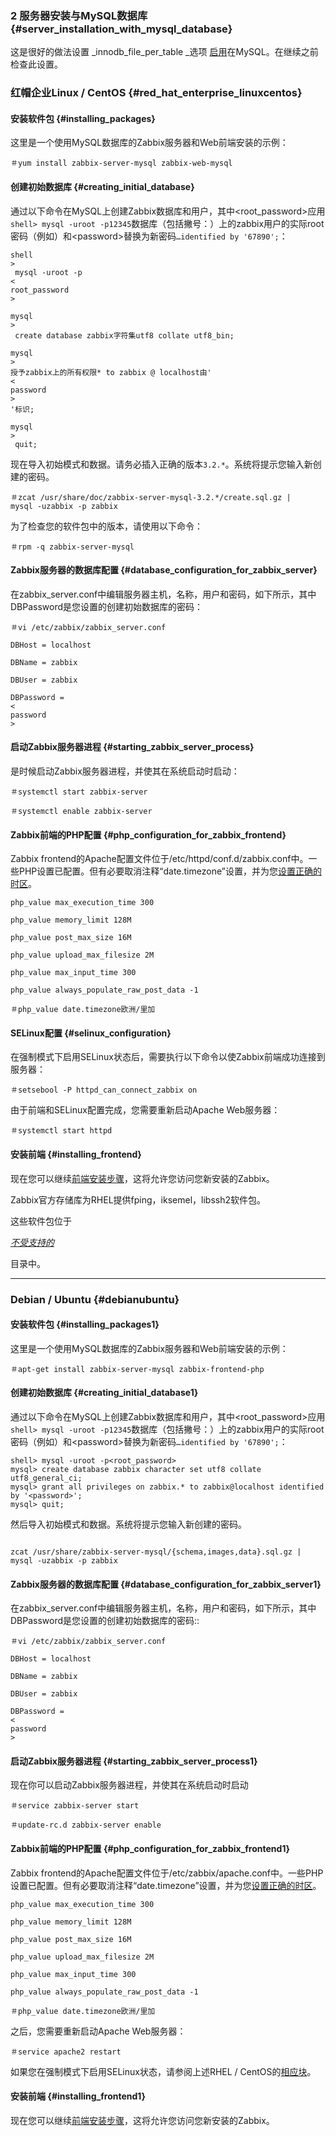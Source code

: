 ### 2 服务器安装与MySQL数据库 {#server_installation_with_mysql_database}

这是很好的做法设置 _innodb\_file\_per\_table _选项 [启用](https://dev.mysql.com/doc/refman/5.6/en/tablespace-enabling.html)在MySQL。在继续之前检查此设置。

### 红帽企业Linux / CentOS {#red_hat_enterprise_linuxcentos}

#### 安装软件包 {#installing_packages}

这里是一个使用MySQL数据库的Zabbix服务器和Web前端安装的示例：

```
＃yum install zabbix-server-mysql zabbix-web-mysql
```

#### 创建初始数据库 {#creating_initial_database}

通过以下命令在MySQL上创建Zabbix数据库和用户，其中&lt;root\_password&gt;应用`shell> mysql -uroot -p12345`数据库（包括撇号：）上的zabbix用户的实际root密码（例如）和&lt;password&gt;替换为新密码`…identified by '67890';`：

```
shell
>
 mysql -uroot -p 
<
root_password
>

mysql
>
 create database zabbix字符集utf8 collat​​e utf8_bin;

mysql
>
授予zabbix上的所有权限* to zabbix @ localhost由'
<
password
>
'标识;

mysql
>
 quit;
```

现在导入初始模式和数据。请务必插入正确的版本`3.2.*`。系统将提示您输入新创建的密码。

```
＃zcat /usr/share/doc/zabbix-server-mysql-3.2.*/create.sql.gz | 
mysql -uzabbix -p zabbix
```

为了检查您的软件包中的版本，请使用以下命令：

```
＃rpm -q zabbix-server-mysql
```

#### Zabbix服务器的数据库配置 {#database_configuration_for_zabbix_server}

在zabbix\_server.conf中编辑服务器主机，名称，用户和密码，如下所示，其中DBPassword是您设置的创建初始数据库的密码：

```
＃vi /etc/zabbix/zabbix_server.conf

DBHost = localhost

DBName = zabbix

DBUser = zabbix

DBPassword = 
<
password
>
```

#### 启动Zabbix服务器进程 {#starting_zabbix_server_process}

是时候启动Zabbix服务器进程，并使其在系统启动时启动：

```
＃systemctl start zabbix-server

＃systemctl enable zabbix-server
```

#### Zabbix前端的PHP配置 {#php_configuration_for_zabbix_frontend}

Zabbix frontend的Apache配置文件位于/etc/httpd/conf.d/zabbix.conf中。一些PHP设置已配置。但有必要取消注释“date.timezone”设置，并为您[设置正确的时区](http://php.net/manual/en/timezones.php)。

```
php_value max_execution_time 300

php_value memory_limit 128M

php_value post_max_size 16M

php_value upload_max_filesize 2M

php_value max_input_time 300

php_value always_populate_raw_post_data -1

＃php_value date.timezone欧洲/里加
```

#### SELinux配置 {#selinux_configuration}

在强制模式下启用SELinux状态后，需要执行以下命令以使Zabbix前端成功连接到服务器：

```
＃setsebool -P httpd_can_connect_zabbix on
```

由于前端和SELinux配置完成，您需要重新启动Apache Web服务器：

```
＃systemctl start httpd
```

#### 安装前端 {#installing_frontend}

现在您可以继续[前端安装步骤](https://www.zabbix.com/documentation/3.2/manual/installation/install#installing_frontend)，这将允许您访问您新安装的Zabbix。

Zabbix官方存储库为RHEL提供fping，iksemel，libssh2软件包。

这些软件包位于

[_不受支持的_](http://repo.zabbix.com/non-supported/)

目录中。

---

### Debian / Ubuntu {#debianubuntu}

#### 安装软件包 {#installing_packages1}

这里是一个使用MySQL数据库的Zabbix服务器和Web前端安装的示例：

```
＃apt-get install zabbix-server-mysql zabbix-frontend-php
```

#### 创建初始数据库 {#creating_initial_database1}

通过以下命令在MySQL上创建Zabbix数据库和用户，其中&lt;root\_password&gt;应用`shell> mysql -uroot -p12345`数据库（包括撇号：）上的zabbix用户的实际root密码（例如）和&lt;password&gt;替换为新密码`…identified by '67890';`：

```
shell> mysql -uroot -p<root_password>
mysql> create database zabbix character set utf8 collate utf8_general_ci;
mysql> grant all privileges on zabbix.* to zabbix@localhost identified by '<password>';
mysql> quit;
```

然后导入初始模式和数据。系统将提示您输入新创建的密码。

```

zcat /usr/share/zabbix-server-mysql/{schema,images,data}.sql.gz | mysql -uzabbix -p zabbix

```

#### Zabbix服务器的数据库配置 {#database_configuration_for_zabbix_server1}

在zabbix\_server.conf中编辑服务器主机，名称，用户和密码，如下所示，其中DBPassword是您设置的创建初始数据库的密码::

```
＃vi /etc/zabbix/zabbix_server.conf

DBHost = localhost

DBName = zabbix

DBUser = zabbix

DBPassword = 
<
password
>
```

#### 启动Zabbix服务器进程 {#starting_zabbix_server_process1}

现在你可以启动Zabbix服务器进程，并使其在系统启动时启动

```
＃service zabbix-server start

＃update-rc.d zabbix-server enable
```

#### Zabbix前端的PHP配置 {#php_configuration_for_zabbix_frontend1}

Zabbix frontend的Apache配置文件位于/etc/zabbix/apache.conf中。一些PHP设置已配置。但有必要取消注释“date.timezone”设置，并为您[设置正确的时区](http://php.net/manual/en/timezones.php)。

```
php_value max_execution_time 300

php_value memory_limit 128M

php_value post_max_size 16M

php_value upload_max_filesize 2M

php_value max_input_time 300

php_value always_populate_raw_post_data -1

＃php_value date.timezone欧洲/里加
```

之后，您需要重新启动Apache Web服务器：

```
＃service apache2 restart
```

如果您在强制模式下启用SELinux状态，请参阅上述RHEL / CentOS的[相应块](https://www.zabbix.com/documentation/3.2/manual/installation/install_from_packages/server_installation_with_mysql#selinux_configuration)。

#### 安装前端 {#installing_frontend1}

现在您可以继续[前端安装步骤](https://www.zabbix.com/documentation/3.2/manual/installation/install#installing_frontend)，这将允许您访问您新安装的Zabbix。

